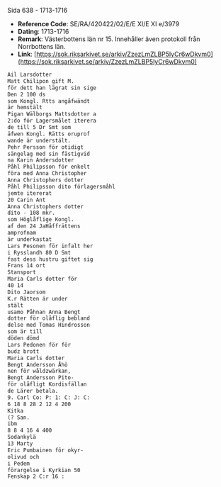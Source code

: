 Sida 638 - 1713-1716

- **Reference Code**: SE/RA/420422/02/E/E XI/E XI e/3979
- **Dating**: 1713-1716
- **Remark**: Västerbottens län nr 15. Innehåller även protokoll från Norrbottens län.
- **Link**: [https://sok.riksarkivet.se/arkiv/ZzezLmZLBP5lyCr6wDkvm0](https://sok.riksarkivet.se/arkiv/ZzezLmZLBP5lyCr6wDkvm0)

```txt linenums="1"
Ail Larsdotter
Matt Chilipon gift M.
för dett han lägrat sin sige
Den 2 100 ds
som Kongl. Rtts angåfwändt
är hemstält
Pigan Wälborgs Mattsdotter a
2:do för Lagersmålet iterera
de till 5 Dr Smt som
äfwen Kongl. Rätts oruprof
wande är understält.
Pehr Persson för otidigt
sängelag med sin fästigvid
na Karin Andersdotter
Påhl Philipsson för enkelt
föra med Anna Christopher
Anna Christophers dotter
Påhl Philipsson dito förlagersmåhl
jemte itererat
20 Carin Ant
Anna Christophers dotter
dito - 108 mkr.
som Höglåflige Kongl.
af den 24 JaHåffrättens
amprofnam
är underkastat
Lars Pesonen för infalt her
i Rysslandh 80 D Smt
fast dess hustru giftet sig
Frans 14 ort
Stansport
Maria Carls dotter för
40 14
Dito Jaorsom
K.r Rätten är under
stält
usamo Påhnan Anna Bengt
dotter för olåflig bebland
delse med Tomas Hindrosson
som är till
döden dömd
Lars Pedonen för för
budz brott
Maria Carls dotter
Bengt Andersson Åhö
nen för wåldzwärkan,
Bengt Andersson Pito-
för olåfligt Kordisfällan
de Lärer betala.
9. Carl Co: P: 1: C: J: C:
6 18 8 28 2 12 4 200
Kitka
(? San.
ibm
8 8 4 16 4 400
Sodankylä
13 Marty
Eric Pumbainen för okyr-
olivud och
i Pedem
förargelse i Kyrkian 50
Fenskap 2 C:r 16 :
```
